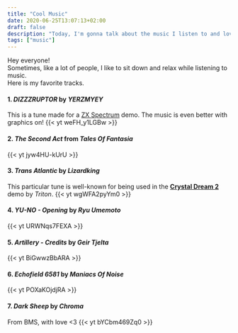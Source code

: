 ```yaml
---
title: "Cool Music"
date: 2020-06-25T13:07:13+02:00
draft: false
description: "Today, I'm gonna talk about the music I listen to and love. Let's get started..."
tags: ["music"]
---
```


Hey everyone!  
Sometimes, like a lot of people, I like to sit down and relax while listening to music.  
Here is my favorite tracks.

#### 1. *DIZZZRUPTOR* by *YERZMYEY*
This is a tune made for a [ZX Spectrum](https://en.wikipedia.org/wiki/ZX_Spectrum) demo. The music is even better with graphics on!
{{< yt weFH_y1LGBw >}}

#### 2. *The Second Act* from *Tales Of Fantasia*
{{< yt jyw4HU-kUrU >}}

#### 3. *Trans Atlantic* by *Lizardking*
This particular tune is well-known for being used in the **[Crystal Dream 2](https://www.pouet.net/prod.php?which=462)** demo by *Triton*.
{{< yt wgWFA2pyYm0 >}}

#### 4. *YU-NO - Opening* by *Ryu Umemoto*
{{< yt URWNqs7FEXA >}}

#### 5. *Artillery - Credits* by *Geir Tjelta*
{{< yt BiGwwzBbARA >}}

#### 6. *Echofield 6581* by *Maniacs Of Noise*
{{< yt POXaKOjdjRA >}}

#### 7. *Dark Sheep* by *Chroma*
From BMS, with love <3
{{< yt bYCbm469Zq0 >}}
